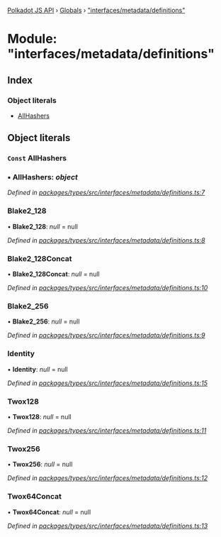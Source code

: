 [Polkadot JS API](../README.md) › [Globals](../globals.md) › ["interfaces/metadata/definitions"](_interfaces_metadata_definitions_.md)

# Module: "interfaces/metadata/definitions"

## Index

### Object literals

* [AllHashers](_interfaces_metadata_definitions_.md#const-allhashers)

## Object literals

### `Const` AllHashers

### ▪ **AllHashers**: *object*

*Defined in [packages/types/src/interfaces/metadata/definitions.ts:7](https://github.com/polkadot-js/api/blob/21a2b5f0b7/packages/types/src/interfaces/metadata/definitions.ts#L7)*

###  Blake2_128

• **Blake2_128**: *null* = null

*Defined in [packages/types/src/interfaces/metadata/definitions.ts:8](https://github.com/polkadot-js/api/blob/21a2b5f0b7/packages/types/src/interfaces/metadata/definitions.ts#L8)*

###  Blake2_128Concat

• **Blake2_128Concat**: *null* = null

*Defined in [packages/types/src/interfaces/metadata/definitions.ts:10](https://github.com/polkadot-js/api/blob/21a2b5f0b7/packages/types/src/interfaces/metadata/definitions.ts#L10)*

###  Blake2_256

• **Blake2_256**: *null* = null

*Defined in [packages/types/src/interfaces/metadata/definitions.ts:9](https://github.com/polkadot-js/api/blob/21a2b5f0b7/packages/types/src/interfaces/metadata/definitions.ts#L9)*

###  Identity

• **Identity**: *null* = null

*Defined in [packages/types/src/interfaces/metadata/definitions.ts:15](https://github.com/polkadot-js/api/blob/21a2b5f0b7/packages/types/src/interfaces/metadata/definitions.ts#L15)*

###  Twox128

• **Twox128**: *null* = null

*Defined in [packages/types/src/interfaces/metadata/definitions.ts:11](https://github.com/polkadot-js/api/blob/21a2b5f0b7/packages/types/src/interfaces/metadata/definitions.ts#L11)*

###  Twox256

• **Twox256**: *null* = null

*Defined in [packages/types/src/interfaces/metadata/definitions.ts:12](https://github.com/polkadot-js/api/blob/21a2b5f0b7/packages/types/src/interfaces/metadata/definitions.ts#L12)*

###  Twox64Concat

• **Twox64Concat**: *null* = null

*Defined in [packages/types/src/interfaces/metadata/definitions.ts:13](https://github.com/polkadot-js/api/blob/21a2b5f0b7/packages/types/src/interfaces/metadata/definitions.ts#L13)*

